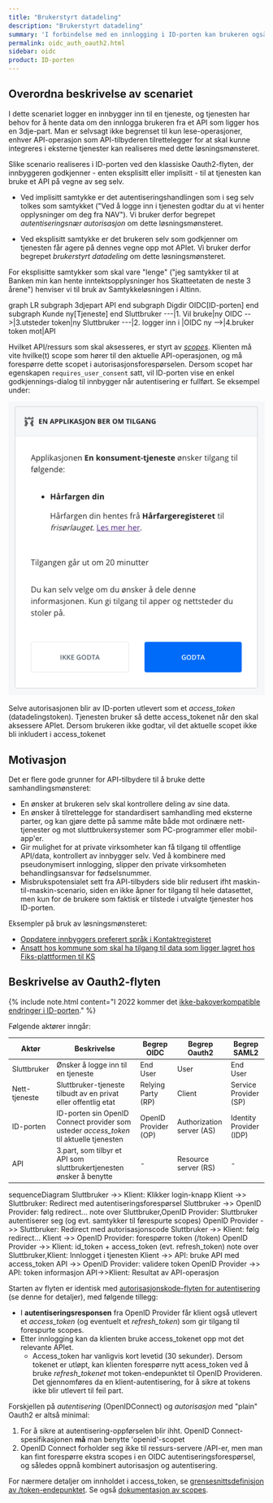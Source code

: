 ```yaml
---
title: "Brukerstyrt datadeling"
description: "Brukerstyrt datadeling"
summary: 'I forbindelse med en innlogging i ID-porten kan brukeren også gi tjenesten mulighet til å hente innbyggers data fra APIer tilbudt av 3.dje-part'
permalink: oidc_auth_oauth2.html
sidebar: oidc
product: ID-porten
---
```



## Overordna beskrivelse av scenariet

I dette scenariet logger en innbygger inn til en tjeneste, og tjenesten har behov for å hente data om den innlogga brukeren fra et API som ligger hos en 3dje-part.  Man er selvsagt ikke begrenset til kun lese-operasjoner, enhver API-operasjon som API-tilbyderen tilrettelegger for at skal kunne integreres i eksterne tjenester kan realiseres med dette løsningsmønsteret.

Slike scenario realiseres i ID-porten ved den klassiske Oauth2-flyten, der innbyggeren godkjenner - enten eksplisitt eller implisitt - til at tjenesten kan bruke et API på vegne av seg selv.

* Ved implisitt samtykke er det autentiseringshandlingen som i seg selv tolkes som samtykket ("Ved å logge inn i tjenesten godtar du at vi henter opplysninger om deg fra NAV").  Vi bruker derfor begrepet *autentiseringsnær autorisasjon* om dette løsningsmønsteret.

* Ved eksplisitt samtykke er det brukeren selv som godkjenner om tjenesten får agere på dennes vegne opp mot APIet.  Vi bruker derfor begrepet *brukerstyrt datadeling* om dette løsningsmønsteret.



For eksplisitte samtykker som skal vare "lenge" ("jeg samtykker til at Banken min kan hente inntektsopplysninger hos Skatteetaten de neste 3 årene") henviser vi til bruk av Samtykkeløsningen i Altinn.


 <div class="mermaid">
 graph LR
   subgraph 3djepart
     API
   end
   subgraph Digdir
     OIDC[ID-porten]
   end
   subgraph Kunde
      ny[Tjeneste]
   end
   Sluttbruker ---|1. Vil bruke|ny
   OIDC -->|3.utsteder token|ny
   Sluttbruker ---|2. logger inn i  |OIDC
   ny -->|4.bruker token mot|API
 </div>


Hvilket API/ressurs som skal aksesseres, er styrt av [_scopes_](oidc_protocol_scope.html).  Klienten må vite hvilke(t) scope som hører til den aktuelle API-operasjonen, og må forespørre dette scopet i autorisasjonsforespørselen.   Dersom scopet har egenskapen `requires_user_consent` satt, vil ID-porten vise en enkel godkjennings-dialog til innbygger når autentisering er fullført.  Se eksempel under:

![tilgangsdialog](/images/idporten/oidc/samtykkedialog3.png)

Selve autorisasjonen blir av ID-porten utlevert som et _access_token_ (datadelingstoken).   Tjenesten bruker så dette access_tokenet når den skal aksessere APIet.  Dersom brukeren ikke godtar, vil det aktuelle scopet ikke bli inkludert i access_tokenet


## Motivasjon

Det er flere gode grunner for API-tilbydere til å bruke dette samhandlingsmønsteret:

* En ønsker at brukeren selv skal kontrollere deling av sine data.
* En ønsker å tilrettelegge for standardisert samhandling med eksterne parter, og kan gjøre dette på samme måte både mot ordinære nett-tjenester og mot sluttbrukersystemer som PC-programmer eller mobil-app'er.
* Gir mulighet for at private virksomheter kan få tilgang til offentlige API/data, kontrollert av innbygger selv. Ved å kombinere med pseudonymisert innlogging, slipper den private virksomheten behandlingsansvar for fødselsnummer.
* Misbrukspotensialet sett fra API-tilbyders side blir redusert ifht maskin-til-maskin-scenario, siden en ikke åpner for tilgang til hele datasettet, men kun for de brukere som faktisk er tilstede i utvalgte tjenester hos ID-porten.

Eksempler på bruk av løsningsmønsteret:
 * [Oppdatere innbyggers preferert språk i Kontaktregisteret](Brukerspesifikt-oppslag_rest.html#spraak)
 * [Ansatt hos kommune som skal ha tilgang til data som ligger lagret hos Fiks-plattformen til KS](https://ks-no.github.io/fiks-plattform/sikkerhet/#autentisering-og-autorisering)



## Beskrivelse av Oauth2-flyten

{% include note.html content="I 2022 kommer det [ikke-bakoverkompatible endringer i ID-porten](oidc_protocol_nye_idporten.html)." %}



Følgende aktører inngår:

 Aktør | Beskrivelse | Begrep OIDC | Begrep Oauth2 | Begrep SAML2
 -|-|-|-|-|
 Sluttbruker | Ønsker å logge inn til en tjeneste | End User | User | End User
 Nett-tjeneste | Sluttbruker-tjeneste tilbudt av en privat eller offentlig etat | Relying Party (RP) | Client | Service Provider (SP) |
 ID-porten | ID-porten sin OpenID Connect provider som usteder *access_token* til aktuelle tjenesten| OpenID Provider (OP) | Authorization server (AS) | Identity Provider (IDP)
 API | 3.part, som tilbyr et API som sluttbrukertjenesten ønsker å benytte | - | Resource server (RS) | -





<div class="mermaid">
sequenceDiagram
  Sluttbruker ->> Klient: Klikker login-knapp
  Klient ->> Sluttbruker: Redirect med autentiseringsforespørsel
  Sluttbruker ->> OpenID Provider: følg redirect...
  note over Sluttbruker,OpenID Provider: Sluttbruker autentiserer seg (og evt. samtykker til førespurte scopes)
  OpenID Provider ->> Sluttbruker: Redirect med autorisasjonscode
  Sluttbruker ->> Klient: følg redirect...
  Klient ->> OpenID Provider: forespørre token (/token)
  OpenID Provider ->> Klient: id_token + access_token (evt. refresh_token)
  note over Sluttbruker,Klient: Innlogget i tjenesten
  Klient ->> API: bruke API med access_token
  API ->> OpenID Provider: validere token
  OpenID Provider ->> API: token informasjon
  API->>Klient: Resultat av API-operasjon
</div>


Starten av flyten er identisk med [autorisasjonskode-flyten for autentisering](oidc_auth_codeflow.html) (se denne for detaljer), med følgende tillegg:

* I **autentiseringsresponsen** fra OpenID Provider får klient også utlevert et *access_token* (og eventuelt et *refresh_token*) som gir tilgang til forespurte scopes.  
* Etter innlogging kan da klienten bruke access_tokenet opp mot det relevante APIet.  
  * Access_token har vanligvis kort levetid (30 sekunder). Dersom tokenet er utløpt, kan klienten forespørre nytt acess_token ved å bruke *refresh_tokenet* mot token-endepunktet til OpenID Provideren.  Det gjennomføres da en klient-autentisering, for å sikre at tokens ikke blir utlevert til feil part.

Forskjellen på *autentisering* (OpenIDConnect) og *autorisasjon* med "plain" Oauth2 er altså minimal:
1. For å sikre at autentisering-oppførselen blir ihht. OpenID Connect-spesifikasjonen **må** man benytte 'openid'-scopet
2. OpenID Connect forholder seg ikke til ressurs-servere /API-er, men man kan fint forespørre ekstra scopes i en OIDC autentiseringsforespørsel, og således oppnå kombinert autorisasjon og autentisering.

For nærmere detaljer om innholdet i access_token, se [grensesnittsdefinisjon av /token-endepunktet](oidc_protocol_access_token.html).   Se også [dokumentasjon av scopes](oidc_protocol_scopes.html).
